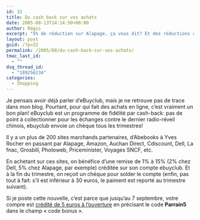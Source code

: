 ```yaml
---
id: 32
title: Du cash back sur vos achats
date: 2005-08-13T14:14:50+00:00
author: Régis
excerpt: "5% de réduction sur Alapage, ça vous dit? Et des réductions chez pixmania, La Redoute, Cdiscount? Et un cadeau de 5 euros  à l'ouverture du compte?"
layout: post
guid: /?p=32
permalink: /2005/08/du-cash-back-sur-vos-achats/
tmac_last_id:
  - ""
dsq_thread_id:
  - "189256234"
categories:
  - Shopping
---
```

Je pensais avoir déjà parler d&rsquo;eBuyclub, mais je ne retrouve pas de trace dans mon blog. Pourtant, pour qui fait des achats en ligne, c&rsquo;est vraiment un bon plan! eBuyclub est un programme de fidélité par cash-back: pas de point à collectionner pour les échanges contre le dernier radio-réveil chinois, ebuyclub envoie un chèque tous les trimestres!

Il y a un plus de 200 sites marchands partenaires, d&rsquo;Abebooks à Yves Rocher en passant par Alapage, Amazon, Auchan Direct, Cdiscount, Dell, La fnac, Grosbill, Photoweb, Priceminister, Voyages SNCF, etc.

En achetant sur ces sites, on bénéfice d&rsquo;une remise de 1% à 15% (2% chez Dell, 5% chez Alapage, par exemple) créditée sur son compte ebuyclub. Et à la fin du trimestre, on reçoit un chèque pour solder le compte (enfin, pas tout à fait: s&rsquo;il est inférieur à 30 euros, le paiment est reporté au trimestre suivant).

Si je poste cette nouvelle, c&rsquo;est parce que jusqu&rsquo;au 7 septembre, votre compre est [crédité de 5 euros à l&rsquo;ouverture](http://www.ebuyclub.com/Accueil.jsp?parrain=decampsr) en précisant le code **Parrain5** dans le champ « code bonus ».